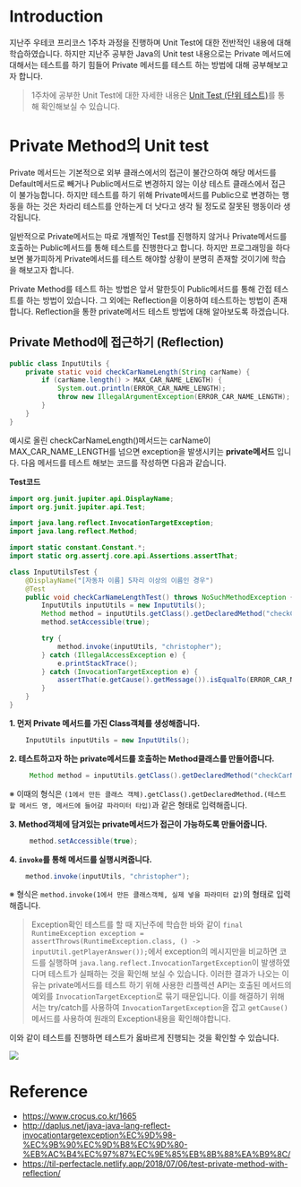 # Introduction
지난주 우테코 프리코스 1주차 과정을 진행하며 Unit Test에 대한 전반적인 내용에 대해 학습하였습니다. 하지만 지난주 공부한 Java의 Unit test 내용으로는 Private 메서드에 대해서는 테스트를 하기 힘들어 Private 메서드를 테스트 하는 방법에 대해 공부해보고자 합니다.

> 1주차에 공부한 Unit Test에 대한 자세한 내용은 [Unit Test (단위 테스트)](https://velog.io/@seongwon97/Unit-Test-%EB%8B%A8%EC%9C%84-%ED%85%8C%EC%8A%A4%ED%8A%B8)를 통해 확인해보실 수 있습니다.


# Private Method의 Unit test
Private 메서드는 기본적으로 외부 클래스에서의 접근이 불간으하여 해당 메서드를 Default메서드로 빼거나 Public메서드로 변경하지 않는 이상 테스트 클래스에서 접근이 불가능합니다. 하지만 테스트를 하기 위해 Private메서드를 Public으로 변경하는 행동을 하는 것은 차라리 테스트를 안하는게 더 낫다고 생각 될 정도로 잘못된 행동이라 생각됩니다. 

일반적으로 Private메서드는 따로 개별적인 Test를 진행하지 않거나 Private메서드를 호출하는 Public메서드를 통해 테스트를 진행한다고 합니다. 하지만 프로그래밍을 하다보면 불가피하게 Private메서드를 테스트 해야할 상황이 분명히 존재할 것이기에 학습을 해보고자 합니다.

Private Method를 테스트 하는 방법은 앞서 말한듯이 Public메서드를 통해 간접 테스트를 하는 방법이 있습니다. 그 외에는 Reflection을 이용하여 테스트하는 방법이 존재합니다. 
Reflection을 통한 private메서드 테스트 방법에 대해 알아보도록 하겠습니다.

## Private Method에 접근하기 (Reflection)
```java
public class InputUtils {
    private static void checkCarNameLength(String carName) {
        if (carName.length() > MAX_CAR_NAME_LENGTH) {
            System.out.println(ERROR_CAR_NAME_LENGTH);
            throw new IllegalArgumentException(ERROR_CAR_NAME_LENGTH);
        }
    }
}
```
예시로 올린 checkCarNameLength()메서드는 carName이 MAX_CAR_NAME_LENGTH를 넘으면 exception을 발생시키는 **private메서드** 입니다. 다음 메서드를 테스트 해보는 코드를 작성하면 다음과 같습니다.

**Test코드**
```java
import org.junit.jupiter.api.DisplayName;
import org.junit.jupiter.api.Test;

import java.lang.reflect.InvocationTargetException;
import java.lang.reflect.Method;

import static constant.Constant.*;
import static org.assertj.core.api.Assertions.assertThat;

class InputUtilsTest {
    @DisplayName("[자동차 이름] 5자리 이상의 이름인 경우")
    @Test
    public void checkCarNameLengthTest() throws NoSuchMethodException {
        InputUtils inputUtils = new InputUtils();
        Method method = inputUtils.getClass().getDeclaredMethod("checkCarNameLength", String.class);
        method.setAccessible(true);

        try {
            method.invoke(inputUtils, "christopher");
        } catch (IllegalAccessException e) {
            e.printStackTrace();
        } catch (InvocationTargetException e) {
            assertThat(e.getCause().getMessage()).isEqualTo(ERROR_CAR_NAME_LENGTH);
        }
    }
}
```
**1. 먼저 Private 메서드를 가진 Class객체를 생성해줍니다.**
```java
    InputUtils inputUtils = new InputUtils();
```
**2. 테스트하고자 하는 private메서드를 호출하는 Method클래스를 만들어줍니다.**
```java
     Method method = inputUtils.getClass().getDeclaredMethod("checkCarNameLength", String.class);
```
※ 이때의 형식은 `(1에서 만든 클래스 객체).getClass().getDeclaredMethod.(테스트 할 메서드 명, 메서드에 들어갈 파라미터 타입)`과 같은 형태로 입력해줍니다.

**3. Method객체에 담겨있는 private메서드가 접근이 가능하도록 만들어줍니다.**
```java
     method.setAccessible(true);
```
**4. `invoke`를 통해 메서드를 실행시켜줍니다.**
```java
    method.invoke(inputUtils, "christopher");
```
※ 형식은 `method.invoke(1에서 만든 클래스객체, 실제 넣을 파라미터 값)`의 형태로 입력해줍니다.

> Exception확인 테스트를 할 때 지난주에 학습한 바와 같이 `final RuntimeException exception = assertThrows(RuntimeException.class, () -> inputUtil.getPlayerAnswer());`에서 exception의 메시지만을 비교하면 코드를 실행하며 `java.lang.reflect.InvocationTargetException`이 발생하였다며 테스트가 실패하는 것을 확인해 보실 수 있습니다. 
이러한 결과가 나오는 이유는 private메서드를 테스트 하기 위해 사용한 리플렉션 API는 호출된 메서드의 예외를 `InvocationTargetException`로 묶기 때문입니다. 이를 해결하기 위해서는 try/catch를 사용하여 `InvocationTargetException`을 잡고 `getCause()`메서드를 사용하여 원래의 Exception내용을 확인해야합니다.


이와 같이 테스트를 진행하면 테스트가 옳바르게 진행되는 것을 확인할 수 있습니다.

![](https://images.velog.io/images/seongwon97/post/a432ab94-056d-4f17-99a5-b7700f94c054/image.png)

# Reference 
- https://www.crocus.co.kr/1665
- http://daplus.net/java-java-lang-reflect-invocationtargetexception%EC%9D%98-%EC%9B%90%EC%9D%B8%EC%9D%80-%EB%AC%B4%EC%97%87%EC%9E%85%EB%8B%88%EA%B9%8C/
- https://til-perfectacle.netlify.app/2018/07/06/test-private-method-with-reflection/